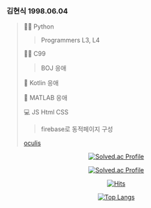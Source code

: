 <div class="text-justify>
<div class="pull-left">

### 김현식 1998.06.04
> :running_man: Python
>> Programmers L3, L4
>> 
> :biking_man: C99
>> BOJ 응애
>> 
> :iphone: Kotlin 응애
> 
> :robot: MATLAB 응애
> 
> :computer: JS Html CSS
>> firebase로 동적페이지 구성
> 
> [oculis](https://latina.bab2min.pe.kr/xe/lk/oculus?form=oculis)

</div>
<div class="pull-right" align="center">

[![Solved.ac Profile](http://mazassumnida.wtf/api/mini/generate_badge?boj=oculis)](https://solved.ac/oculis)

[![Solved.ac Profile](http://mazassumnida.wtf/api/v2/generate_badge?boj=oculis)](https://solved.ac/oculis/)

[![Hits](https://hits.seeyoufarm.com/api/count/incr/badge.svg?url=https%3A%2F%2Fgithub.com%2Foculis0925&count_bg=%23000000&title_bg=%23D32424&icon=&icon_color=%23FF5555&title=hits&edge_flat=false)](https://hits.seeyoufarm.com)

[![Top Langs](https://github-readme-stats.vercel.app/api/top-langs/?username=oculis0925&layout=compact)](https://github.com/anuraghazra/github-readme-stats)

</div>
</div>
